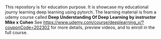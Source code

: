 This repository is for education purpose. It is showcase my educational journy learning deep learning using pytorch. 
The learning material is from a udemy course called  **Deep Understanding Of Deep Learning by instructor Mike x Cohen**
See https://www.udemy.com/course/deeplearning_x/?couponCode=202302 for more details, preview videos, and to enroll in the full course.



